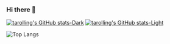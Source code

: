 ### Hi there 👋

[![tarolling's GitHub stats-Dark](https://github-readme-stats.vercel.app/api?username=tarolling&theme=yeblu#gh-dark-mode-only)](https://github.com/tarolling/github-readme-stats#gh-dark-mode-only)
[![tarolling's GitHub stats-Light](https://github-readme-stats.vercel.app/api?username=tarolling&theme=ambient_gradient#gh-light-mode-only)](https://github.com/tarolling/github-readme-stats#gh-light-mode-only)

![Top Langs](https://github-readme-stats.vercel.app/api/top-langs/?username=tarolling&layout=pie&theme=yeblu)

<!--
**tarolling/tarolling** is a ✨ _special_ ✨ repository because its `README.md` (this file) appears on your GitHub profile.

Here are some ideas to get you started:

- 🔭 I’m currently working on ...
- 🌱 I’m currently learning ...
- 👯 I’m looking to collaborate on ...
- 🤔 I’m looking for help with ...
- 💬 Ask me about ...
- 📫 How to reach me: ...
- 😄 Pronouns: ...
- ⚡ Fun fact: ...
-->
